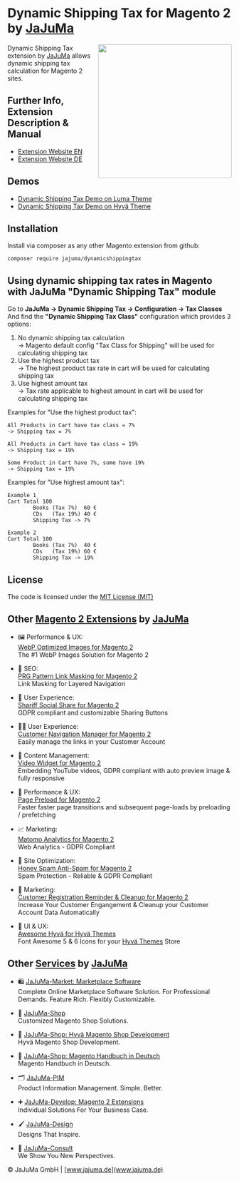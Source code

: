 # Dynamic Shipping Tax for Magento 2 by [JaJuMa](https://www.jajuma.de/)

<img align="right" width="300" height="300" src="https://www.jajuma.de/sites/default/files/ckfinder/userfiles/images/jajuma-develop/dynamic-shipping-tax-magento/Dynamic-Shpping-Tax-Module-Magento-2-large.png">

Dynamic Shipping Tax extension by [JaJuMa](https://www.jajuma.de/en) allows dynamic shipping tax calculation for Magento 2 sites.
  
## Further Info, Extension Description & Manual

* [Extension Website EN](https://www.jajuma.de/en/jajuma-develop/extensions/dynamic-shipping-tax-extension-for-magento-2)
* [Extension Website DE](https://www.jajuma.de/de/jajuma-develop/extensions/dynamic-shipping-tax-extension-fuer-magento-2)

## Demos

* [Dynamic Shipping Tax Demo on Luma Theme](https://www.jajuma.de/en/jajuma-shop/demo-shop-with-magento-2)
* [Dynamic Shipping Tax Demo on Hyvä Theme](https://www.jajuma.de/en/jajuma-shop/demo-shop-with-magento-2-and-hyva-themes)

## Installation

Install via composer as any other Magento extension from github:
```
composer require jajuma/dynamicshippingtax
```

## Using dynamic shipping tax rates in Magento with JaJuMa "Dynamic Shipping Tax" module

Go to **JaJuMa -> Dynamic Shipping Tax -> Configuration -> Tax Classes**  
And find the **"Dynamic Shipping Tax Class"** configuration which provides 3 options:

1. No dynamic shipping tax calculation  
   -> Magento default config "Tax Class for Shipping" will be used for calculating shipping tax</li>
2. Use the highest product tax  
   -> The highest product tax rate in cart will be used for calculating shipping tax  
3. Use highest amount tax  
-> Tax rate applicable to highest amount in cart will be used for calculating shipping tax  

Examples for "Use the highest product tax":  
```
All Products in Cart have tax class = 7%
-> Shipping tax = 7%

All Products in Cart have tax class = 19%
-> Shipping tax = 19%

Some Product in Cart have 7%, some have 19%
-> Shipping tax = 19%
```

Examples for "Use highest amount tax":  
```
Example 1
Cart Total 100
		Books (Tax 7%)	60 €
		CDs   (Tax 19%)	40 €
		Shipping Tax -> 7%

Example 2
Cart Total 100
		Books (Tax 7%)	40 €
		CDs   (Tax 19%)	60 €
		Shipping Tax -> 19%
```

## License

The code is licensed under the [MIT License (MIT)](https://github.com/JaJuMa/AwesomeHyva/blob/master/LICENSE)

## Other [Magento 2 Extensions](ttps://www.jajuma.de/en/jajuma-develop/magento-extensions) by [JaJuMa](https://www.jajuma.de/)

  * :framed_picture: Performance & UX:<br>[WebP Optimized Images for Magento 2](https://www.jajuma.de/en/jajuma-develop/extensions/webp-optimized-images-extension-for-magento-2#portfolio-content)<br>
  The #1 WebP Images Solution for Magento 2
   
  * :see_no_evil: SEO:<br>[PRG Pattern Link Masking for Magento 2](https://www.jajuma.de/en/jajuma-develop/extensions/prg-pattern-link-masking-for-magento-2)<br>
  Link Masking for Layered Navigation
  
  * :cop: User Experience:<br>[Shariff Social Share for Magento 2](https://www.jajuma.de/en/jajuma-develop/extensions/shariff-social-share-buttons-extension-for-magento-2)<br>
  GDPR compliant and customizable Sharing Buttons
  
  * :ok_man: User Experience:<br>[Customer Navigation Manager for Magento 2](https://www.jajuma.de/en/jajuma-develop/extensions/customer-navigation-manager-extension-for-magento-2)<br>
  Easily manage the links in your Customer Account
  
  * :movie_camera: Content Management:<br>[Video Widget for Magento 2](https://www.jajuma.de/en/jajuma-develop/extensions/video-widget-gdpr-extension-for-magento-2)<br>
  Embedding YouTube videos, GDPR compliant with auto preview image & fully responsive
  
  * :rocket: Performance & UX:<br>[Page Preload for Magento 2](https://www.jajuma.de/en/jajuma-develop/extensions/page-preload-extension-for-magento-2)<br>
  Faster faster page transitions and subsequent page-loads by preloading / prefetching

  * :chart_with_upwards_trend: Marketing:<br>[Matomo Analytics for Magento 2](https://www.jajuma.de/en/jajuma-develop/extensions/honey-spam-anti-spam-extension-for-magento-2)<br>
  Web Analytics - GDPR Compliant

  * :honey_pot: Site Optimization:<br>[Honey Spam Anti-Spam for Magento 2](https://www.jajuma.de/en/jajuma-develop/extensions/honey-spam-anti-spam-extension-for-magento-2)<br>
  Spam Protection - Reliable & GDPR Compliant

  * :bell: Marketing:<br>[Customer Registration Reminder & Cleanup for Magento 2](https://www.jajuma.de/en/jajuma-develop/extensions/customer-registration-reminder-and-cleanup-extension-for-magento-2)<br>
  Increase Your Customer Engangement & Cleanup your Customer Account Data Automatically
  
  * :triangular_flag_on_post: UI & UX:<br>[Awesome Hyvä for Hyvä Themes](https://www.jajuma.de/en/jajuma-develop/extensions/font-awesome-icons-for-hyva-themes-extension)<br>
  Font Awesome 5 & 6 Icons for your [Hyvä Themes](https://www.jajuma.de/de/jajuma-shop/online-shop-mit-magento-2-und-hyva-themes) Store  

## Other [Services](https://www.jajuma.de/en/jajuma/company-magento-ecommerce-agency-stuttgart) by [JaJuMa](https://www.jajuma.de/)

  * :shopping: [JaJuMa-Market: Marketplace Software](https://www.jajuma.de/en/jajuma-market)<br>
   Complete Online Marketplace Software Solution. For Professional Demands. Feature Rich. Flexibly Customizable.
   
  * :shopping_cart: [JaJuMa-Shop](https://www.jajuma.de/en/jajuma-shop)<br>
   Customized Magento Shop Solutions.

  * :rocket: [JaJuMa-Shop: Hyvä Magento Shop Development](https://www.jajuma.de/de/jajuma-shop/online-shop-mit-magento-2-und-hyva-themes)<br>
   Hyvä Magento Shop Development.
   
  * :orange_book: [JaJuMa-Shop: Magento Handbuch in Deutsch](https://www.jajuma.de/de/jajuma-shop/magento-2-handbuch/)<br>
   Magento Handbuch in Deutsch.    
   
  * :card_index_dividers: [JaJuMa-PIM](https://www.jajuma.de/en/jajuma-pim)<br>
   Product Information Management. Simple. Better.

  * :heavy_plus_sign: [JaJuMa-Develop: Magento 2 Extensions](https://www.jajuma.de/en/jajuma-develop/magento-extensions)<br>
   Individual Solutions For Your Business Case.    
   
  * :paintbrush: [JaJuMa-Design](https://www.jajuma.de/en/jajuma-design)<br>
   Designs That Inspire.  
   
  * :necktie: [JaJuMa-Consult](https://www.jajuma.de/en/jajuma-consult)<br>
   We Show You New Perspectives.  

© JaJuMa GmbH | [www.jajuma.de](www.jajuma.de)
